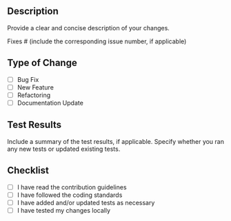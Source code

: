 ## Description

Provide a clear and concise description of your changes.

Fixes # (include the corresponding issue number, if applicable)

## Type of Change

- [ ] Bug Fix
- [ ] New Feature
- [ ] Refactoring
- [ ] Documentation Update

## Test Results

Include a summary of the test results, if applicable. Specify whether you ran any new tests or updated existing tests.

## Checklist

- [ ] I have read the contribution guidelines
- [ ] I have followed the coding standards
- [ ] I have added and/or updated tests as necessary
- [ ] I have tested my changes locally
